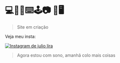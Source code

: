 # 💻🔧🍃⌨️🕹📷 📸🖥
> Site em criação

Veja meu insta:

[![Instagram de julio lira](https://www.instagram.com/static/images/ico/apple-touch-icon-152x152-precomposed.png/82467bc9bcce.png)](https://www.instagram.com/_jul10l1r4/) 

> Agora estou com sono, amanhã colo mais coisas
